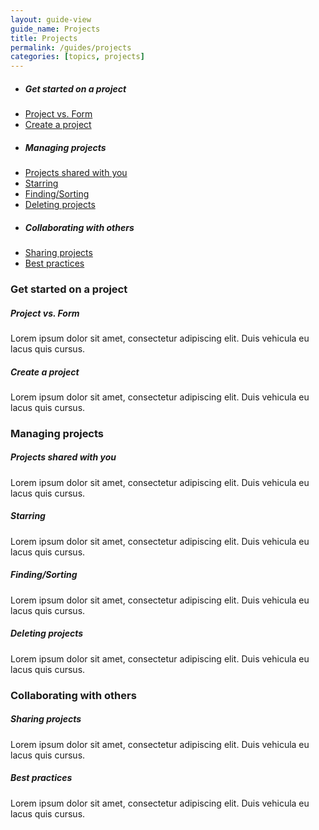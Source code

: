 ```yaml
---
layout: guide-view
guide_name: Projects
title: Projects
permalink: /guides/projects
categories: [topics, projects]
---
```


* ##### Get started on a project
* [Project vs. Form](#project-vs-form)
* [Create a project](#create-a-project)
* ##### Managing projects
* [Projects shared with you](#projects-shared-with-you)
* [Starring](#starring)
* [Finding/Sorting](#finding-sorting)
* [Deleting projects](#deleting-projects)
* ##### Collaborating with others
* [Sharing projects](#sharing-projects)
* [Best practices](#best-practices)


### Get started on a project

##### <a name="project-vs-form"></a>Project vs. Form
Lorem ipsum dolor sit amet, consectetur adipiscing elit. Duis vehicula eu lacus quis cursus. 

##### <a name="create-a-project"></a>Create a project
Lorem ipsum dolor sit amet, consectetur adipiscing elit. Duis vehicula eu lacus quis cursus. 

### Managing projects

##### <a name="projects-shared-with-you"></a>Projects shared with you
Lorem ipsum dolor sit amet, consectetur adipiscing elit. Duis vehicula eu lacus quis cursus. 

##### <a name="starring"></a>Starring
Lorem ipsum dolor sit amet, consectetur adipiscing elit. Duis vehicula eu lacus quis cursus. 

##### <a name="finding-sorting"></a>Finding/Sorting
Lorem ipsum dolor sit amet, consectetur adipiscing elit. Duis vehicula eu lacus quis cursus. 

##### <a name="deleting-projects"></a>Deleting projects
Lorem ipsum dolor sit amet, consectetur adipiscing elit. Duis vehicula eu lacus quis cursus. 

### Collaborating with others

##### <a name="sharing-projects"></a>Sharing projects
Lorem ipsum dolor sit amet, consectetur adipiscing elit. Duis vehicula eu lacus quis cursus. 

##### <a name="best-practices"></a>Best practices
Lorem ipsum dolor sit amet, consectetur adipiscing elit. Duis vehicula eu lacus quis cursus. 